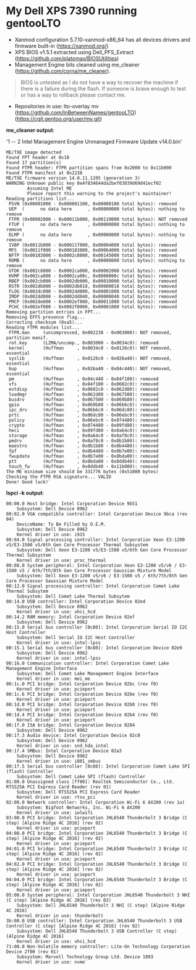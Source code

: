 
# My Dell XPS 7390 running gentooLTO

 - Xanmod configuration 5.7.10-xanmod-x86_64 has all devices drivers and
   firmware built-in
   (https://xanmod.org/)
 - XPS BIOS v1.5.1 extracted using Dell_PFS_Extract
   (https://github.com/platomav/BIOSUtilities)
 - Management Engine bits cleaned using me_cleaner
   (https://github.com/corna/me_cleaner).

> BIOS is untested as I do not have a way to recover the machine if
> there is a failure during the flash. If someone is brave enough to
> test or has a way to rollback please contact me.

 - Repositories in use:
   lto-overlay  mv
   (https://github.com/InBetweenNames/gentooLTO)
   (https://cgit.gentoo.org/user/mv.git)

**me_cleaner output**:

'1 -- 2 Intel Management Engine Unmanaged Firmware Update v14.0.bin'

    ME/TXE image detected
    Found FPT header at 0x10
    Found 17 partition(s)
    Found FTPR header: FTPR partition spans from 0x2000 to 0x11b000
    Found FTPR manifest at 0x2238
    ME/TXE firmware version 14.0.11.1205 (generation 3)
    WARNING Unknown public key 8e4f834644da2bef03039d69d41ecf02
            Assuming Intel ME
            Please report this warning to the project's maintainer!
    Reading partitions list...
     PSVN (0x00001000 - 0x000001100, 0x00000100 total bytes): removed
     UEP  (      no data here      , 0x00000000 total bytes): nothing to remove
     FTPR (0x00002000 - 0x00011b000, 0x00119000 total bytes): NOT removed
     FTUP (      no data here      , 0x00000000 total bytes): nothing to remove
     DLMP (      no data here      , 0x00000000 total bytes): nothing to remove
     IVBP (0x0011b000 - 0x00011f000, 0x00004000 total bytes): removed
     MFS  (0x0011f000 - 0x000183000, 0x00064000 total bytes): removed
     NFTP (0x00183000 - 0x0002c8000, 0x00145000 total bytes): removed
     ROMB (      no data here      , 0x00000000 total bytes): nothing to remove
     UTOK (0x002c8000 - 0x0002ca000, 0x00002000 total bytes): removed
     HVMP (0x002ca000 - 0x0002ca00c, 0x0000000c total bytes): removed
     RBEP (0x002cb000 - 0x0002db000, 0x00010000 total bytes): removed
     RSTR (0x002db000 - 0x0002db018, 0x00000018 total bytes): removed
     FLOG (0x002dc000 - 0x0002dd000, 0x00001000 total bytes): removed
     IMDP (0x002dd000 - 0x0002dd040, 0x00000040 total bytes): removed
     PMCP (0x002de000 - 0x0002ef000, 0x00011000 total bytes): removed
     PCHC (0x002ef000 - 0x0002f0000, 0x00001000 total bytes): removed
    Removing partition entries in FPT...
    Removing EFFS presence flag...
    Correcting checksum (0xa5)...
    Reading FTPR modules list...
     FTPR.man     (uncompressed, 0x002238 - 0x003000): NOT removed, partition manif.
     rot.key      (LZMA/uncomp., 0x003000 - 0x0034c0): removed
     kernel       (Huffman     , 0x0034c0 - 0x0126c0): NOT removed, essential
     syslib       (Huffman     , 0x0126c0 - 0x026a40): NOT removed, essential
     bup          (Huffman     , 0x026a40 - 0x04c440): NOT removed, essential
     pm           (Huffman     , 0x04c440 - 0x04f100): removed
     vfs          (Huffman     , 0x04f100 - 0x0602c0): removed
     evtdisp      (Huffman     , 0x0602c0 - 0x062d80): removed
     loadmgr      (Huffman     , 0x062d80 - 0x067500): removed
     busdrv       (Huffman     , 0x067500 - 0x069b80): removed
     gpio         (Huffman     , 0x069b80 - 0x06b6c0): removed
     ipc_drv      (Huffman     , 0x06b6c0 - 0x06dc80): removed
     prtc         (Huffman     , 0x06dc80 - 0x06ebc0): removed
     policy       (Huffman     , 0x06ebc0 - 0x074480): removed
     crypto       (Huffman     , 0x074480 - 0x09fd80): removed
     heci         (Huffman     , 0x09fd80 - 0x0a64c0): removed
     storage      (Huffman     , 0x0a64c0 - 0x0af8c0): removed
     pmdrv        (Huffman     , 0x0af8c0 - 0x0b1b80): removed
     maestro      (Huffman     , 0x0b1b80 - 0x0b4480): removed
     fpf          (Huffman     , 0x0b4480 - 0x0b7e00): removed
     fwupdate     (Huffman     , 0x0b7e00 - 0x0bda00): removed
     ptt          (Huffman     , 0x0bda00 - 0x0ddb40): removed
     touch_fw     (Huffman     , 0x0ddb40 - 0x11b000): removed
    The ME minimum size should be 331776 bytes (0x51000 bytes)
    Checking the FTPR RSA signature... VALID
    Done! Good luck!`


**lspci -k output**:

    00:00.0 Host bridge: Intel Corporation Device 9b51
    	Subsystem: Dell Device 0962
    00:02.0 VGA compatible controller: Intel Corporation Device 9bca (rev 04)
    	DeviceName: To Be Filled by O.E.M.
    	Subsystem: Dell Device 0962
    	Kernel driver in use: i915
    00:04.0 Signal processing controller: Intel Corporation Xeon E3-1200 v5/E3-1500 v5/6th Gen Core Processor Thermal Subsystem
    	Subsystem: Dell Xeon E3-1200 v5/E3-1500 v5/6th Gen Core Processor Thermal Subsystem
    	Kernel driver in use: proc_thermal
    00:08.0 System peripheral: Intel Corporation Xeon E3-1200 v5/v6 / E3-1500 v5 / 6th/7th/8th Gen Core Processor Gaussian Mixture Model
    	Subsystem: Dell Xeon E3-1200 v5/v6 / E3-1500 v5 / 6th/7th/8th Gen Core Processor Gaussian Mixture Model
    00:12.0 Signal processing controller: Intel Corporation Comet Lake Thermal Subsytem
    	Subsystem: Dell Comet Lake Thermal Subsytem
    00:14.0 USB controller: Intel Corporation Device 02ed
    	Subsystem: Dell Device 0962
    	Kernel driver in use: xhci_hcd
    00:14.2 RAM memory: Intel Corporation Device 02ef
    	Subsystem: Dell Device 0962
    00:15.0 Serial bus controller [0c80]: Intel Corporation Serial IO I2C Host Controller
    	Subsystem: Dell Serial IO I2C Host Controller
    	Kernel driver in use: intel-lpss
    00:15.1 Serial bus controller [0c80]: Intel Corporation Device 02e9
    	Subsystem: Dell Device 0962
    	Kernel driver in use: intel-lpss
    00:16.0 Communication controller: Intel Corporation Comet Lake Management Engine Interface
    	Subsystem: Dell Comet Lake Management Engine Interface
    	Kernel driver in use: mei_me
    00:1c.0 PCI bridge: Intel Corporation Device 02bc (rev f0)
    	Kernel driver in use: pcieport
    00:1c.6 PCI bridge: Intel Corporation Device 02be (rev f0)
    	Kernel driver in use: pcieport
    00:1d.0 PCI bridge: Intel Corporation Device 02b0 (rev f0)
    	Kernel driver in use: pcieport
    00:1d.4 PCI bridge: Intel Corporation Device 02b4 (rev f0)
    	Kernel driver in use: pcieport
    00:1f.0 ISA bridge: Intel Corporation Device 0284
    	Subsystem: Dell Device 0962
    00:1f.3 Audio device: Intel Corporation Device 02c8
    	Subsystem: Dell Device 0962
    	Kernel driver in use: snd_hda_intel
    00:1f.4 SMBus: Intel Corporation Device 02a3
    	Subsystem: Dell Device 0962
    	Kernel driver in use: i801_smbus
    00:1f.5 Serial bus controller [0c80]: Intel Corporation Comet Lake SPI (flash) Controller
    	Subsystem: Dell Comet Lake SPI (flash) Controller
    01:00.0 Unassigned class [ff00]: Realtek Semiconductor Co., Ltd. RTS525A PCI Express Card Reader (rev 01)
    	Subsystem: Dell RTS525A PCI Express Card Reader
    	Kernel driver in use: rtsx_pci
    02:00.0 Network controller: Intel Corporation Wi-Fi 6 AX200 (rev 1a)
    	Subsystem: Bigfoot Networks, Inc. Wi-Fi 6 AX200
    	Kernel driver in use: iwlwifi
    03:00.0 PCI bridge: Intel Corporation JHL6540 Thunderbolt 3 Bridge (C step) [Alpine Ridge 4C 2016] (rev 02)
    	Kernel driver in use: pcieport
    04:00.0 PCI bridge: Intel Corporation JHL6540 Thunderbolt 3 Bridge (C step) [Alpine Ridge 4C 2016] (rev 02)
    	Kernel driver in use: pcieport
    04:01.0 PCI bridge: Intel Corporation JHL6540 Thunderbolt 3 Bridge (C step) [Alpine Ridge 4C 2016] (rev 02)
    	Kernel driver in use: pcieport
    04:02.0 PCI bridge: Intel Corporation JHL6540 Thunderbolt 3 Bridge (C step) [Alpine Ridge 4C 2016] (rev 02)
    	Kernel driver in use: pcieport
    04:04.0 PCI bridge: Intel Corporation JHL6540 Thunderbolt 3 Bridge (C step) [Alpine Ridge 4C 2016] (rev 02)
    	Kernel driver in use: pcieport
    05:00.0 System peripheral: Intel Corporation JHL6540 Thunderbolt 3 NHI (C step) [Alpine Ridge 4C 2016] (rev 02)
    	Subsystem: Dell JHL6540 Thunderbolt 3 NHI (C step) [Alpine Ridge 4C 2016]
    	Kernel driver in use: thunderbolt
    3b:00.0 USB controller: Intel Corporation JHL6540 Thunderbolt 3 USB Controller (C step) [Alpine Ridge 4C 2016] (rev 02)
    	Subsystem: Dell JHL6540 Thunderbolt 3 USB Controller (C step) [Alpine Ridge 4C 2016]
    	Kernel driver in use: xhci_hcd
    71:00.0 Non-Volatile memory controller: Lite-On Technology Corporation Device 2f00 (rev 01)
    	Subsystem: Marvell Technology Group Ltd. Device 1093
    	Kernel driver in use: nvme`
